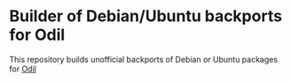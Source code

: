 # Builder of Debian/Ubuntu backports for Odil

This repository builds unofficial backports of Debian or Ubuntu packages for [Odil](https://github.com/lamyj/odil)
